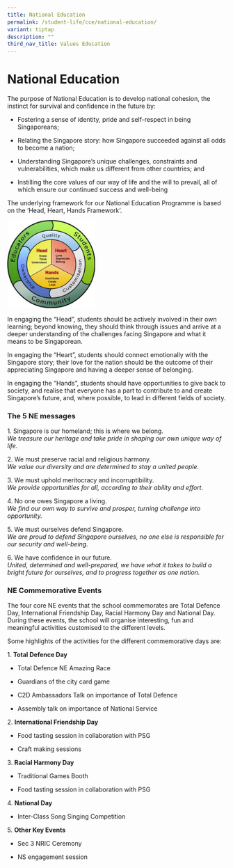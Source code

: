```yaml
---
title: National Education
permalink: /student-life/cce/national-education/
variant: tiptap
description: ""
third_nav_title: Values Education
---
```

<h1><strong>National Education</strong></h1>
<p>The purpose of National Education is to develop national cohesion, the
instinct for survival and confidence in the future by:</p>
<ul>
<li>
<p>Fostering a sense of identity, pride and self-respect in being Singaporeans;</p>
</li>
<li>
<p>Relating the Singapore story: how Singapore succeeded against all odds
to become a nation;</p>
</li>
<li>
<p>Understanding Singapore’s unique challenges, constraints and vulnerabilities,
which make us different from other countries; and&nbsp;</p>
</li>
<li>
<p>Instilling the core values of our way of life and the will to prevail,
all of which ensure our continued success and well-being</p>
</li>
</ul>
<p>The underlying framework for our National Education Programme is based
on the ‘Head, Heart, Hands Framework’.</p>
<div class="isomer-image-wrapper">
<img style="width: 40%;" height="auto" width="100%" src="/images/headhearthand.png">
</div>
<p>In engaging the “Head”, students should be actively involved in their
own learning; beyond knowing, they should think through issues and arrive
at a deeper understanding of the challenges facing Singapore and what it
means to be Singaporean.</p>
<p>In engaging the “Heart”, students should connect emotionally with the
Singapore story; their love for the nation should be the outcome of their
appreciating Singapore and having a deeper sense of belonging.</p>
<p>In engaging the “Hands”, students should have opportunities to give back
to society, and realise that everyone has a part to contribute to and create
Singapore’s future, and, where possible, to lead in different fields of
society.</p>
<h3><strong>The 5 NE messages</strong></h3>
<p>1. Singapore is our homeland; this is where we belong.
<br><em>We treasure our heritage and take pride in shaping our own unique way of life.</em>
</p>
<p>2. We must preserve racial and religious harmony.
<br><em>We value our diversity and are determined to stay a united people.</em>&nbsp;</p>
<p>3. We must uphold meritocracy and incorruptibility.
<br><em>We provide opportunities for all, according to their ability and effort.</em>&nbsp;</p>
<p>4. No one owes Singapore a living.
<br><em>We find our own way to survive and prosper, turning challenge into opportunity.</em>&nbsp;</p>
<p>5. We must ourselves defend Singapore.
<br><em>We are proud to defend Singapore ourselves, no one else is responsible for our security and well-being.</em>&nbsp;</p>
<p>6. We have confidence in our future.
<br><em>United, determined and well-prepared, we have what it takes to build a bright future for ourselves, and to progress together as one nation.</em>
</p>
<h3>NE Commemorative Events</h3>
<p>The four core NE events that the school commemorates are Total Defence
Day, International Friendship Day, Racial Harmony Day and National Day.
During these events, the school will organise interesting, fun and meaningful
activities customised to the different levels.</p>
<p>Some highlights of the activities for the different commemorative days
are:</p>
<p>1. <strong>Total Defence Day</strong>
</p>
<ul data-tight="true" class="tight">
<li>
<p>Total Defence NE Amazing Race</p>
</li>
<li>
<p>Guardians of the city card game</p>
</li>
<li>
<p>C2D Ambassadors Talk on importance of Total Defence</p>
</li>
<li>
<p>Assembly talk on importance of National Service</p>
</li>
</ul>
<p>2. <strong>International Friendship Day</strong>
</p>
<ul data-tight="true" class="tight">
<li>
<p>Food tasting session in collaboration with PSG</p>
</li>
<li>
<p>Craft making sessions&nbsp;</p>
</li>
</ul>
<p>3. <strong>Racial Harmony Day</strong>
</p>
<ul data-tight="true" class="tight">
<li>
<p>Traditional Games Booth</p>
</li>
<li>
<p>Food tasting session in collaboration with PSG</p>
</li>
</ul>
<p>4. <strong>National Day</strong>
</p>
<ul data-tight="true" class="tight">
<li>
<p>Inter-Class Song Singing Competition</p>
</li>
</ul>
<p>5. <strong>Other Key Events</strong>&nbsp;</p>
<ul data-tight="true" class="tight">
<li>
<p>Sec 3 NRIC Ceremony</p>
</li>
<li>
<p>NS engagement session</p>
</li>
</ul>
<p></p>